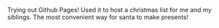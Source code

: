 Trying out Github Pages! Used it to host a christmas list for me and my siblings. The most convenient way for santa to make presents!
